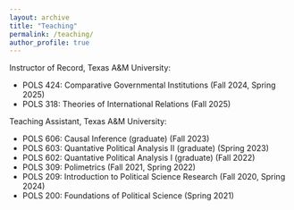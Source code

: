 ```yaml
---
layout: archive
title: "Teaching"
permalink: /teaching/
author_profile: true
---
```


Instructor of Record, Texas A&M University:

- POLS 424: Comparative Governmental Institutions (Fall 2024, Spring 2025)
- POLS 318: Theories of International Relations (Fall 2025)

Teaching Assistant, Texas A&M University:

- POLS 606: Causal Inference (graduate) (Fall 2023)
- POLS 603: Quantative Political Analysis II (graduate) (Spring 2023)
- POLS 602: Quantative Political Analysis I (graduate) (Fall 2022)
- POLS 309: Polimetrics (Fall 2021, Spring 2022)
- POLS 209: Introduction to Political Science Research (Fall 2020, Spring 2024)
- POLS 200: Foundations of Political Science (Spring 2021)